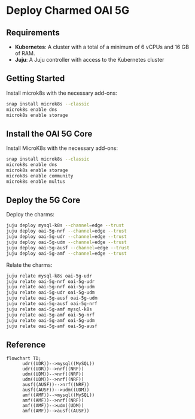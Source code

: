 # Deploy Charmed OAI 5G

## Requirements

- **Kubernetes**: A cluster with a total of a minimum of 6 vCPUs and 16 GB of RAM.
- **Juju**: A Juju controller with access to the Kubernetes cluster

## Getting Started

Install microk8s with the necessary add-ons:

```bash
snap install microk8s --classic
microk8s enable dns
microk8s enable storage
```

## Install the OAI 5G Core 

Install MicroK8s with the necessary add-ons:

```bash
snap install microk8s --classic
microk8s enable dns
microk8s enable storage
microk8s enable community
microk8s enable multus
```

## Deploy the 5G Core

Deploy the charms:

```bash
juju deploy mysql-k8s --channel=edge --trust
juju deploy oai-5g-nrf --channel=edge --trust
juju deploy oai-5g-udr --channel=edge --trust
juju deploy oai-5g-udm --channel=edge --trust
juju deploy oai-5g-ausf --channel=edge --trust
juju deploy oai-5g-amf --channel=edge --trust
```

Relate the charms:

```bash
juju relate mysql-k8s oai-5g-udr
juju relate oai-5g-nrf oai-5g-udr
juju relate oai-5g-nrf oai-5g-udm
juju relate oai-5g-udr oai-5g-udm
juju relate oai-5g-ausf oai-5g-udm
juju relate oai-5g-ausf oai-5g-nrf
juju relate oai-5g-amf mysql-k8s
juju relate oai-5g-amf oai-5g-nrf
juju relate oai-5g-amf oai-5g-udm
juju relate oai-5g-amf oai-5g-ausf
```

## Reference

```mermaid
flowchart TD;
      udr((UDR))-->mysql((MySQL))
      udr((UDR))-->nrf((NRF))
      udm((UDM))-->nrf((NRF))
      udm((UDM))-->nrf((NRF))
      ausf((AUSF))-->nrf((NRF))
      ausf((AUSF))-->udm((UDM))
      amf((AMF))-->mysql((MySQL))
      amf((AMF))-->nrf((NRF))
      amf((AMF))-->udm((UDM))
      amf((AMF))-->ausf((AUSF))
```
